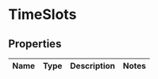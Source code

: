 
# TimeSlots

## Properties
Name | Type | Description | Notes
------------ | ------------- | ------------- | -------------



